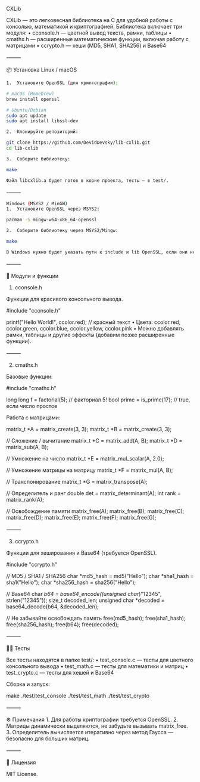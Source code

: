 CXLib

CXLib — это легковесная библиотека на C для удобной работы с консолью, математикой и криптографией.
Библиотека включает три модуля:
	•	cconsole.h — цветной вывод текста, рамки, таблицы
	•	cmathx.h — расширенные математические функции, включая работу с матрицами
	•	ccrypto.h — хеши (MD5, SHA1, SHA256) и Base64

⸻

📦 Установка
Linux / macOS
```bash
1.	Установите OpenSSL (для криптографии):

# macOS (Homebrew)
brew install openssl

# Ubuntu/Debian
sudo apt update
sudo apt install libssl-dev

2.	Клонируйте репозиторий:

git clone https://github.com/DevidDevsky/lib-cxlib.git
cd lib-cxlib

3.	Соберите библиотеку:

make

Файл libcxlib.a будет готов в корне проекта, тесты — в test/.
```
⸻

```bash
Windows (MSYS2 / MinGW)
1.	Установите OpenSSL через MSYS2:

pacman -S mingw-w64-x86_64-openssl

2.	Соберите библиотеку через MSYS2/Mingw:

make

В Windows нужно будет указать пути к include и lib OpenSSL, если они не находятся в стандартных папках.
```
⸻

🧩 Модули и функции

1. cconsole.h

Функции для красивого консольного вывода.

#include "cconsole.h"

printf("Hello World!", ccolor.red); // красный текст
	•	Цвета: ccolor.red, ccolor.green, ccolor.blue, ccolor.yellow, ccolor.pink
	•	Можно добавлять рамки, таблицы и другие эффекты (добавим позже расширенные функции).

⸻

2. cmathx.h

Базовые функции:

#include "cmathx.h"

long long f = factorial(5);    // факториал 5!
bool prime = is_prime(17);     // true, если число простое

Работа с матрицами:

matrix_t *A = matrix_create(3, 3);
matrix_t *B = matrix_create(3, 3);

// Сложение / вычитание
matrix_t *C = matrix_add(A, B);
matrix_t *D = matrix_sub(A, B);

// Умножение на число
matrix_t *E = matrix_mul_scalar(A, 2.0);

// Умножение матрицы на матрицу
matrix_t *F = matrix_mul(A, B);

// Транспонирование
matrix_t *G = matrix_transpose(A);

// Определитель и ранг
double det = matrix_determinant(A);
int rank = matrix_rank(A);

// Освобождение памяти
matrix_free(A);
matrix_free(B);
matrix_free(C);
matrix_free(D);
matrix_free(E);
matrix_free(F);
matrix_free(G);


⸻

3. ccrypto.h

Функции для хеширования и Base64 (требуется OpenSSL).

#include "ccrypto.h"

// MD5 / SHA1 / SHA256
char *md5_hash = md5("Hello");
char *sha1_hash = sha1("Hello");
char *sha256_hash = sha256("Hello");

// Base64
char *b64 = base64_encode((unsigned char*)"12345", strlen("12345"));
size_t decoded_len;
unsigned char *decoded = base64_decode(b64, &decoded_len);

// Не забывайте освобождать память
free(md5_hash);
free(sha1_hash);
free(sha256_hash);
free(b64);
free(decoded);


⸻

🏃‍♂️ Тесты

Все тесты находятся в папке test/:
•	test_console.c — тесты для цветного консольного вывода
•	test_math.c — тесты для математики и матриц
•	test_crypto.c — тесты для хешей и Base64

Сборка и запуск:

make
./test/test_console
./test/test_math
./test/test_crypto


⸻

⚙️ Примечания
	1.	Для работы криптографии требуется OpenSSL.
	2.	Матрицы динамически выделяются, не забудьте вызывать matrix_free.
	3.	Определитель вычисляется итеративно через метод Гаусса — безопасно для больших матриц.

⸻

📜 Лицензия

MIT License.